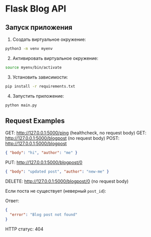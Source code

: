 # Flask Blog API

## Запуск приложения

1. Создать виртуальное окружение:

```bash
python3 -m venv myenv
```

2. Активировать виртуальное окружение:

```bash
source myenv/bin/activate
```

3. Установить зависимости:

```bash
pip install -r requirements.txt
```

4. Запустить приложение:

```bash
python main.py
```

## Request Examples

GET: http://127.0.0.1:5000/ping (healthcheck, no request body)
GET: http://127.0.0.1:5000/blogpost (no request body)
POST: http://127.0.0.1:5000/blogpost

```json
{ "body": "hi", "author": "me" }
```

PUT: http://127.0.0.1:5000/blogpost/0

```json
{ "body": "updated post", "author": "new-me" }
```

DELETE: http://127.0.0.1:5000/blogpost/0 (no request body)

Если поста не существует (неверный `post_id`):

Ответ:

```json
{
  "error": "Blog post not found"
}
```

HTTP статус: 404
